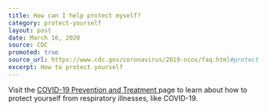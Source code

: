 ```yaml
---
title: How can I help protect myself?
category: protect-yourself
layout: post
date: March 16, 2020
source: CDC
promoted: true
source_url: https://www.cdc.gov/coronavirus/2019-ncov/faq.html#protect
excerpt: How to protect yourself
---
```


Visit the <a href="https://www.cdc.gov/coronavirus/2019-ncov/prepare/prevention.html?CDC_AA_refVal=https%3A%2F%2Fwww.cdc.gov%2Fcoronavirus%2F2019-ncov%2Fabout%2Fprevention.html"> COVID-19 Prevention and Treatment </a> page to learn about how to protect yourself from respiratory illnesses, like 
COVID-19.



